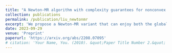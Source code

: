 ```yaml
---
title: "A Newton-MR algorithm with complexity guarantees for nonconvex smooth unconstrained optimization"
collection: publications
permalink: /publication/liu_newtonmr
excerpt: 'We propose a Newton-MR variant that can enjoy both the global optimal complexity result and the local quadratic convergence rate.'
date: 2023-09-29
venue: 'Preprint'
paperurl: 'https://arxiv.org/abs/2208.07095'
# citation: 'Your Name, You. (2010). &quot;Paper Title Number 2.&quot; <i>Journal 1</i>. 1(2).'
---
```

<!-- This paper is about the number 2. The number 3 is left for future work.

[Download paper here](http://academicpages.github.io/files/paper2.pdf)

Recommended citation: Your Name, You. (2010). "Paper Title Number 2." <i>Journal 1</i>. 1(2). -->